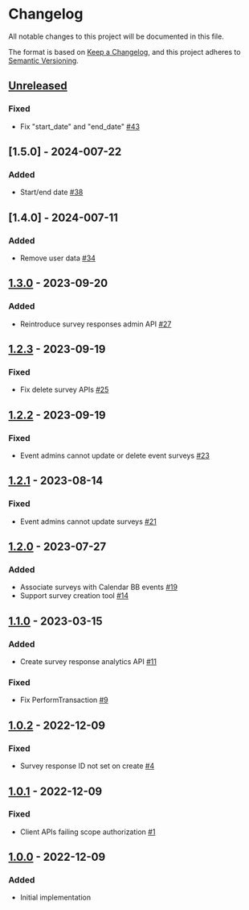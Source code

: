 # Changelog
All notable changes to this project will be documented in this file.

The format is based on [Keep a Changelog](https://keepachangelog.com/en/1.0.0/),
and this project adheres to [Semantic Versioning](https://semver.org/spec/v2.0.0.html).

## [Unreleased]
### Fixed
- Fix "start_date" and "end_date" [#43](https://github.com/rokwire/surveys-building-block/issues/43)

## [1.5.0] - 2024-007-22
### Added 
- Start/end date [#38](https://github.com/rokwire/surveys-building-block/issues/38)

## [1.4.0] - 2024-007-11
### Added
- Remove user data [#34](https://github.com/rokwire/surveys-building-block/issues/34)

## [1.3.0] - 2023-09-20
### Added
- Reintroduce survey responses admin API [#27](https://github.com/rokwire/surveys-building-block/issues/27)

## [1.2.3] - 2023-09-19
### Fixed
- Fix delete survey APIs [#25](https://github.com/rokwire/surveys-building-block/issues/25)

## [1.2.2] - 2023-09-19
### Fixed
- Event admins cannot update or delete event surveys [#23](https://github.com/rokwire/surveys-building-block/issues/23)

## [1.2.1] - 2023-08-14
### Fixed
- Event admins cannot update surveys [#21](https://github.com/rokwire/surveys-building-block/issues/21)

## [1.2.0] - 2023-07-27
### Added
- Associate surveys with Calendar BB events [#19](https://github.com/rokwire/surveys-building-block/issues/19)
- Support survey creation tool [#14](https://github.com/rokwire/surveys-building-block/issues/14)

## [1.1.0] - 2023-03-15
### Added
- Create survey response analytics API [#11](https://github.com/rokwire/surveys-building-block/issues/11)
### Fixed
- Fix PerformTransaction [#9](https://github.com/rokwire/surveys-building-block/issues/9)

## [1.0.2] - 2022-12-09
### Fixed
- Survey response ID not set on create [#4](https://github.com/rokwire/surveys-building-block/issues/4)

## [1.0.1] - 2022-12-09
### Fixed
- Client APIs failing scope authorization [#1](https://github.com/rokwire/surveys-building-block/issues/1)

## [1.0.0] - 2022-12-09
### Added
- Initial implementation

[Unreleased]: https://github.com/rokwire/core-building-block/compare/v1.3.0...HEAD
[1.3.0]: https://github.com/rokwire/core-building-block/compare/v1.2.3...v1.3.0
[1.2.3]: https://github.com/rokwire/core-building-block/compare/v1.2.2...v1.2.3
[1.2.2]: https://github.com/rokwire/core-building-block/compare/v1.2.1...v1.2.2
[1.2.1]: https://github.com/rokwire/core-building-block/compare/v1.2.0...v1.2.1
[1.2.0]: https://github.com/rokwire/core-building-block/compare/v1.1.0...v1.2.0
[1.1.0]: https://github.com/rokwire/core-building-block/compare/v1.0.2...v1.1.0
[1.0.2]: https://github.com/rokwire/core-building-block/compare/v1.0.1...v1.0.2
[1.0.1]: https://github.com/rokwire/core-building-block/compare/v1.0.0...v1.0.1
[1.0.0]: https://github.com/rokwire/core-auth-library-go/tree/v1.0.0

